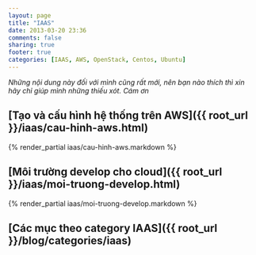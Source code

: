 ```yaml
---
layout: page
title: "IAAS"
date: 2013-03-20 23:36
comments: false
sharing: true
footer: true
categories: [IAAS, AWS, OpenStack, Centos, Ubuntu]
---
```


*Những nội dung này đối với mình cũng rất mới, nên bạn nào thích thì xin hãy chỉ giúp mình những thiếu xót. Cám ơn*

## [Tạo và cấu hình hệ thống trên AWS]({{ root_url }}/iaas/cau-hinh-aws.html)

{% render_partial iaas/cau-hinh-aws.markdown %}

## [Môi trường develop cho cloud]({{ root_url }}/iaas/moi-truong-develop.html)

{% render_partial iaas/moi-truong-develop.markdown %}

## [Các mục theo category IAAS]({{ root_url }}/blog/categories/iaas)